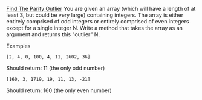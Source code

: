 [
Find The Parity Outlier](https://www.codewars.com/kata/5526fc09a1bbd946250002dc)
You are given an array (which will have a length of at least 3, but could be very large) containing integers. The array is either entirely comprised of odd integers or entirely comprised of even integers except for a single integer N. Write a method that takes the array as an argument and returns this "outlier" N.

Examples

    [2, 4, 0, 100, 4, 11, 2602, 36]

Should return: 11 (the only odd number)

    [160, 3, 1719, 19, 11, 13, -21]

Should return: 160 (the only even number)
